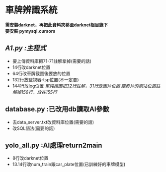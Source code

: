 ﻿# **車牌辨識系統**

 **需安裝darknet，再把此資料夾移至darknet根目錄下  
 要安裝 pymysql.cursors**

## _A1.py :主程式_

* 要上傳資料庫把71-71註解拿掉(需要的話)
* 14行改darknet位置
* 64行改車牌截圖後要放的位置
* 132行放監視器rtsp位置(不一定要)
* 144行放log位置
_單純跑圖把32行註解，31行放圖片位置
跑影片的網站位置註解掉156行，放在155行_

## database.py  :已改用db讀取AI參數

* 去data\_server.txt改資料庫位置(需要的話)
* 改SQL語法(需要的話)

## yolo\_all.py :AI處理return2main

* 8行改darknet位置
* 13.14行改num\_train跟car\_plate位置(已訓練好的車牌模型)





